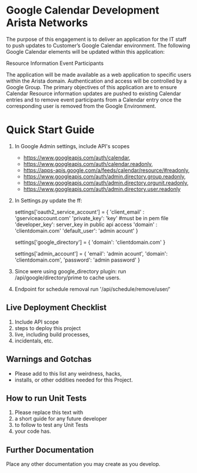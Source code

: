 Google Calendar Development
Arista Networks
===========================

The purpose of this engagement is to deliver an application for the IT staff to push updates to Customer’s Google Calendar environment. The following Google Calendar elements will be updated within this application:

Resource Information
Event Participants

The application will be made available as a web application to specific users within the Arista domain. Authentication and access will be controlled by a Google Group. The primary objectives of this application are to ensure Calendar Resource information updates are pushed to existing Calendar entries and to remove event participants from a Calendar entry once the corresponding user is removed from the Google Environment.

Quick Start Guide
=================
1. In Google Admin settings, include API's scopes

   * https://www.googleapis.com/auth/calendar,
   * https://www.googleapis.com/auth/calendar.readonly,
   * https://apps-apis.google.com/a/feeds/calendar/resource/#readonly,
   * https://www.googleapis.com/auth/admin.directory.group.readonly,
   * https://www.googleapis.com/auth/admin.directory.orgunit.readonly,
   * https://www.googleapis.com/auth/admin.directory.user.readonly

2. In Settings.py update the ff:

    settings['oauth2_service_account'] = {
        'client_email' : 'gserviceaccount.com'
        'private_key': 'key' #must be in pem file
        'developer_key': server_key in public api access
        'domain' : 'clientdomain.com'
        'default_user': 'admin acount'
    }

    settings['google_directory'] = {
        'domain': 'clientdomain.com'
    }

    settings['admin_account'] = {
        'email': 'admin acount',
        'domain': 'clientdomain.com',
        'password': 'admin password'
    }

3. Since were using google_directory plugin: run /api/google/directory/prime to cache users.

4. Endpoint for schedule removal run '/api/schedule/remove/user/<email>'

Live Deployment Checklist
-------------------------

 1. Include API scope
 2. steps to deploy this project
 3. live, including build processes,
 4. incidentals, etc.


Warnings and Gotchas
---------------------------
 * Please add to this list any weirdness, hacks,
 * installs, or other oddities needed for this Project.


How to run Unit Tests
-----------------------
1. Please replace this text with
2. a short guide for any future developer
3. to follow to test any Unit Tests
4. your code has.


Further Documentation
----------------------
Place any other documentation you may create as you develop.
